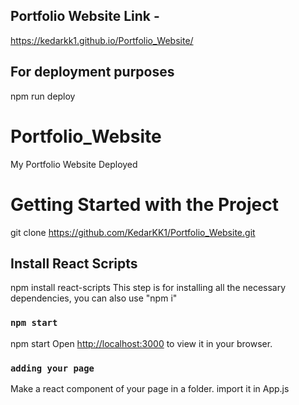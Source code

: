 ## Portfolio Website Link -
https://kedarkk1.github.io/Portfolio_Website/

## For deployment purposes
npm run deploy
# Portfolio_Website
My Portfolio Website Deployed 

# Getting Started with the Project

git clone https://github.com/KedarKK1/Portfolio_Website.git

## Install React Scripts

npm install react-scripts
This step is for installing all the necessary dependencies, you can also use "npm i"

### `npm start`
npm start
Open [http://localhost:3000](http://localhost:3000) to view it in your browser.

### `adding your page`
Make a react component of your page in a folder.
import it in App.js


